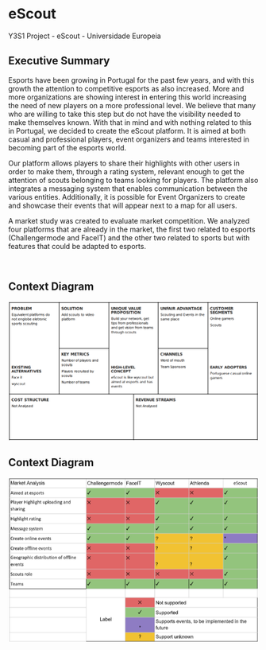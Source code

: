# eScout
Y3S1 Project - eScout - Universidade Europeia
<br>
<h2>Executive Summary</h2>
<p>Esports have been growing in Portugal for the past few years, and with this growth the attention to competitive esports as also increased. More and more organizations are showing interest in entering this world increasing the need of new players on a more professional level. We believe that many who are willing to take this step but do not have the visibility needed to make themselves known. With that in mind and with nothing related to this in Portugal, we decided to create the eScout platform. It is aimed at both casual and professional players, event organizers and teams interested in becoming part of the esports world.</p>
<p>Our platform allows players to share their highlights with other users in order to make them, through a rating system, relevant enough to get the attention of scouts belonging to teams looking for players. The platform also integrates a messaging system that enables communication between the various entities. Additionally, it is possible for Event Organizers to create and showcase their events that will appear next to a map for all users.</p>
<p>A market study was created to evaluate market competition. We analyzed four platforms that are already in the market, the first two related to esports (Challengermode and FaceIT) and the other two related to sports but with features that could be adapted to esports.</p>
<br>
<h2>Context Diagram</h2>
<img src="https://raw.githubusercontent.com/Moozdzn/eScout/master/deliverables/Lean%20Canvas%20and%20Market%20Analysis/Lean%20Canvas%20FInal.png"></img>
<br>
<h2>Context Diagram</h2>
<img src="https://raw.githubusercontent.com/Moozdzn/eScout/master/deliverables/Lean%20Canvas%20and%20Market%20Analysis/Market%20Analysis.png"></img>
